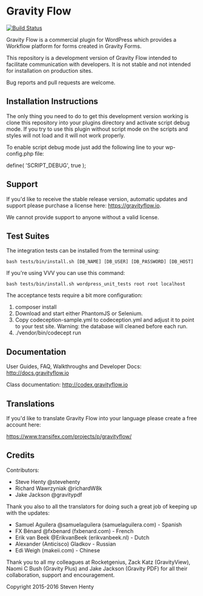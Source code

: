 Gravity Flow
==============================

[![Build Status](https://travis-ci.org/gravityflow/gravityflow.svg?branch=master)](https://travis-ci.org/gravityflow/gravityflow)

Gravity Flow is a commercial plugin for WordPress which provides a Workflow platform for forms created in Gravity Forms.

This repository is a development version of Gravity Flow intended to facilitate communication with developers. It is not stable and not intended for installation on production sites.

Bug reports and pull requests are welcome.

## Installation Instructions
The only thing you need to do to get this development version working is clone this repository into your plugins directory and activate script debug mode. If you try to use this plugin without script mode on the scripts and styles will not load and it will not work properly.

To enable script debug mode just add the following line to your wp-config.php file:

define( 'SCRIPT_DEBUG', true );

## Support
If you'd like to receive the stable release version, automatic updates and support please purchase a license here: https://gravityflow.io. 

We cannot provide support to anyone without a valid license.

## Test Suites

The integration tests can be installed from the terminal using:

    bash tests/bin/install.sh [DB_NAME] [DB_USER] [DB_PASSWORD] [DB_HOST]


If you're using VVV you can use this command:

	bash tests/bin/install.sh wordpress_unit_tests root root localhost

The acceptance tests require a bit more configuration:
 
1. composer install
2. Download and start either PhantomJS or Selenium.
3. Copy codeception-sample.yml to codeception.yml and adjust it to point to your test site. Warning: the database will cleaned before each run.
4. ./vendor/bin/codecept run


## Documentation
User Guides, FAQ, Walkthroughs and Developer Docs: http://docs.gravityflow.io

Class documentation: http://codex.gravityflow.io

## Translations
If you'd like to translate Gravity Flow into your language please create a free account here:

https://www.transifex.com/projects/p/gravityflow/

## Credits
Contributors:

* Steve Henty @stevehenty
* Richard Wawrzyniak @richardW8k
* Jake Jackson @gravitypdf

Thank you also to all the translators for doing such a great job of keeping up with the updates:

* Samuel Aguilera @samuelaguilera (samuelaguilera.com) - Spanish
* FX Bénard @fxbenard (fxbenard.com) - French
* Erik van Beek @ErikvanBeek (erikvanbeek.nl) - Dutch
* Alexander (Anticisco) Gladkov - Russian
* Edi Weigh (makeii.com) - Chinese

Thank you to all my colleagues at Rocketgenius, Zack Katz (GravityView), Naomi C Bush (Gravity Plus) and Jake Jackson (Gravity PDF) for all their collaboration, support and encouragement.

Copyright 2015-2016 Steven Henty
